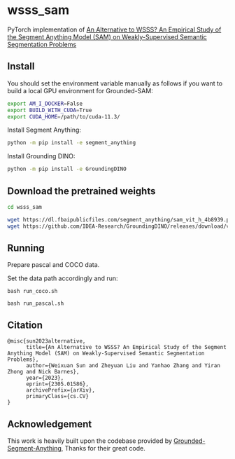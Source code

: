 # wsss_sam

PyTorch implementation of [An Alternative to WSSS? An Empirical Study of the Segment Anything Model (SAM) on Weakly-Supervised Semantic Segmentation Problems](https://arxiv.org/abs/2305.01586)

## Install

You should set the environment variable manually as follows if you want to build a local GPU environment for Grounded-SAM:
```bash
export AM_I_DOCKER=False
export BUILD_WITH_CUDA=True
export CUDA_HOME=/path/to/cuda-11.3/
```

Install Segment Anything:

```bash
python -m pip install -e segment_anything
```

Install Grounding DINO:

```bash
python -m pip install -e GroundingDINO
```

## Download the pretrained weights

```bash
cd wsss_sam

wget https://dl.fbaipublicfiles.com/segment_anything/sam_vit_h_4b8939.pth
wget https://github.com/IDEA-Research/GroundingDINO/releases/download/v0.1.0-alpha/groundingdino_swint_ogc.pth
```


## Running
Prepare pascal and COCO data.

Set the data path accordingly and run:
```
bash run_coco.sh
```
```
bash run_pascal.sh
```


## Citation

```
@misc{sun2023alternative,
      title={An Alternative to WSSS? An Empirical Study of the Segment Anything Model (SAM) on Weakly-Supervised Semantic Segmentation Problems}, 
      author={Weixuan Sun and Zheyuan Liu and Yanhao Zhang and Yiran Zhong and Nick Barnes},
      year={2023},
      eprint={2305.01586},
      archivePrefix={arXiv},
      primaryClass={cs.CV}
}
```

## Acknowledgement
This work is heavily built upon the codebase provided by [Grounded-Segment-Anything](https://github.com/IDEA-Research/Grounded-Segment-Anything/blob/main/README.md?plain=1), Thanks for their great code.


